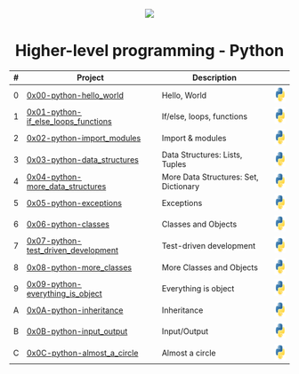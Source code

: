 <p align="center">
  <img src="https://user-images.githubusercontent.com/81387977/155136726-0acad71c-42d2-41f0-ad62-784d315048b8.png" />
</p>
<h1 align="center">Higher-level programming - Python</h1>

<div align="center">

| # | Project | Description |  |  
| :-----------: | ----------- | ----------- | ----------- |  
| 0 | [0x00-python-hello_world](https://github.com/cabreraezequiel/holbertonschool-higher_level_programming/tree/main/0x00-python-hello_world "0x00-python-hello_world") | Hello, World | <img src="https://raw.githubusercontent.com/devicons/devicon/master/icons/python/python-original.svg" alt="python" width="30" height="30"/> |  
| 1 | [0x01-python-if_else_loops_functions](https://github.com/cabreraezequiel/holbertonschool-higher_level_programming/tree/main/0x01-python-if_else_loops_functions "0x01-python-if_else_loops_functions") | If/else, loops, functions  | <img src="https://raw.githubusercontent.com/devicons/devicon/master/icons/python/python-original.svg" alt="python" width="30" height="30"/> |  
| 2 | [0x02-python-import_modules](https://github.com/cabreraezequiel/holbertonschool-higher_level_programming/tree/main/0x02-python-import_modules "0x02-python-import_modules") | Import & modules | <img src="https://raw.githubusercontent.com/devicons/devicon/master/icons/python/python-original.svg" alt="python" width="30" height="30"/> |  
| 3 | [0x03-python-data_structures](https://github.com/cabreraezequiel/holbertonschool-higher_level_programming/tree/main/0x03-python-data_structures "0x03-python-data_structures") | Data Structures: Lists, Tuples | <img src="https://raw.githubusercontent.com/devicons/devicon/master/icons/python/python-original.svg" alt="python" width="30" height="30"/> |  
| 4 | [0x04-python-more_data_structures](https://github.com/cabreraezequiel/holbertonschool-higher_level_programming/tree/main/0x04-python-more_data_structures "0x04-python-more_data_structures") | More Data Structures: Set, Dictionary  | <img src="https://raw.githubusercontent.com/devicons/devicon/master/icons/python/python-original.svg" alt="python" width="30" height="30"/> |  
| 5 | [0x05-python-exceptions](https://github.com/cabreraezequiel/holbertonschool-higher_level_programming/tree/main/0x05-python-exceptions "0x05-python-exceptions") | Exceptions | <img src="https://raw.githubusercontent.com/devicons/devicon/master/icons/python/python-original.svg" alt="python" width="30" height="30"/> |  
| 6 | [0x06-python-classes](https://github.com/cabreraezequiel/holbertonschool-higher_level_programming/tree/main/0x06-python-classes "0x06-python-classes") | Classes and Objects | <img src="https://raw.githubusercontent.com/devicons/devicon/master/icons/python/python-original.svg" alt="python" width="30" height="30"/> |  
| 7 | [0x07-python-test_driven_development](https://github.com/cabreraezequiel/holbertonschool-higher_level_programming/tree/main/0x07-python-test_driven_development") | Test-driven development | <img src="https://raw.githubusercontent.com/devicons/devicon/master/icons/python/python-original.svg" alt="python" width="30" height="30"/> |  
| 8 | [0x08-python-more_classes](https://github.com/cabreraezequiel/holbertonschool-higher_level_programming/tree/main/0x08-python-more_classes "0x08-python-more_classes") | More Classes and Objects | <img src="https://raw.githubusercontent.com/devicons/devicon/master/icons/python/python-original.svg" alt="python" width="30" height="30"/> |  
| 9 | [0x09-python-everything_is_object](https://github.com/cabreraezequiel/holbertonschool-higher_level_programming/tree/main/0x09-python-everything_is_object "0x09-python-everything_is_object") | Everything is object | <img src="https://raw.githubusercontent.com/devicons/devicon/master/icons/python/python-original.svg" alt="python" width="30" height="30"/> |  
| A | [0x0A-python-inheritance](https://github.com/cabreraezequiel/holbertonschool-higher_level_programming/tree/main/0x0A-python-inheritance "0x0A-python-inheritance") | Inheritance | <img src="https://raw.githubusercontent.com/devicons/devicon/master/icons/python/python-original.svg" alt="python" width="30" height="30"/> |  
| B | [0x0B-python-input_output](https://github.com/cabreraezequiel/holbertonschool-higher_level_programming/tree/main/0x0B-python-input_output "0x0B-python-input_output") | Input/Output  | <img src="https://raw.githubusercontent.com/devicons/devicon/master/icons/python/python-original.svg" alt="python" width="30" height="30"/> |  
| C | [0x0C-python-almost_a_circle](https://github.com/cabreraezequiel/holbertonschool-higher_level_programming/tree/main/0x0C-python-almost_a_circle "0x0C-python-almost_a_circle") | Almost a circle | <img src="https://raw.githubusercontent.com/devicons/devicon/master/icons/python/python-original.svg" alt="python" width="30" height="30"/> |  

</div>
